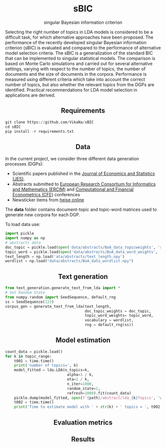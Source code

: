 <h1 align="center">sBIC</h1>
<p align="center">singular Bayesian information criterion</p>

Selecting the right number of topics in LDA models is considered to be a difficult task, for which alternative approaches have been proposed. The performance of the recently developed singular Bayesian information criterion (sBIC) is evaluated and compared to the performance of alternative model selection criteria. The sBIC is a generalization of the standard BIC that can be implemented to singular statistical models. The comparison is based on Monte Carlo simulations and carried out for several alternative settings, varying with respect to the number of topics, the number of documents and the size of documents in the corpora. Performance is measured using different criteria which take into account the correct number of topics, but also whether the relevant topics from the DGPs are identified. Practical recommendations for LDA model selection in applications are derived.

<h2 align="center">Requirements</h2>

```python
git clone https://github.com/VikaNa/sBIC
cd sBIC
pip install -r requirements.txt
```

<h2 align="center">Data</h2>

In the current project, we consider three different data generation processes (DGPs):
- Scientific papers published in the [Journal of Economics and Statistics (JES)](https://www.degruyter.com/view/journals/jbnst/jbnst-overview.xml).
- Abstracts submitted to [European Research Consortium for Informatics and Mathematics (ERCIM)](https://www.ercim.eu/) and [Computational and Financial Econometrics (CFE)](http://www.cfenetwork.org/) conferences
- Newsticker items from [heise online](https://www.heise.de/)

The **data** folder contains document-topic and topic-word matrices used to generate new corpora for each DGP.

To load data use:

```python
import pickle
import numpy as np
# abstracts data
doc_topic = pickle.load(open('data/abstracts/BoA_data_topicweights', 'rb'))
topic_word = pickle.load(open('data/abstracts/BoA_data_word_weights', 'rb'))
text_length = np.load('ata/abstracts/text_length.npy')
wordlist = np.load("data/abstracts/BoA_data_wordlist.npy")
```

<h2 align="center">Text generation</h2>

```python
from text_generation.generate_text_from_lda import *
# Set Random State
from numpy.random import SeedSequence, default_rng
ss = SeedSequence(123)
corpus_gen = generate_text_from_lda(text_length, 
                                    doc_topic_weights = doc_topic, 
                                    topic_word_weights= topic_word,
                                    vocabulary = wordlist, 
                                    rng = default_rng(ss))
```

<h2 align="center">Model estimation</h2>

```python
count_data = pickle.load()
for k in topic_range:
    t001 = time.time()
    print('number of topics=', k)
    model_fitted = lda.LDA(n_topics=k, 
                            alpha=1 / k, 
                            eta=1 / k, 
                            n_iter=1000, 
                            random_state=1,
                            refresh=1000).fit(count_data)
    pickle.dump(model_fitted, open(f'{path}/abstract/lda_{k}Topics', 'wb'))
    t002 = time.time()
    print('Time to estimate model with ' + str(k) + ' topics = ', t002 - t001)
```

<h2 align="center">Evaluation metrics</h2>


<h2 align="center">Results</h2>
